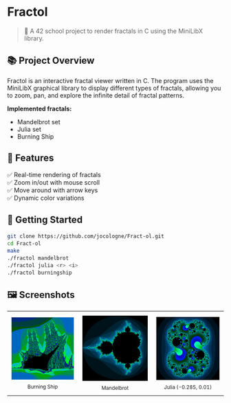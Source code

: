 # Fractol

> 🧮 A 42 school project to render fractals in C using the MiniLibX library.

## 📚 Project Overview

Fractol is an interactive fractal viewer written in C. The program uses the MiniLibX graphical library to display different types of fractals, allowing you to zoom, pan, and explore the infinite detail of fractal patterns.

**Implemented fractals:**
- Mandelbrot set
- Julia set
- Burning Ship

## 🎨 Features

✅ Real-time rendering of fractals  
✅ Zoom in/out with mouse scroll  
✅ Move around with arrow keys  
✅ Dynamic color variations  

## 🚀 Getting Started

```bash
git clone https://github.com/jocologne/Fract-ol.git
cd Fract-ol
make
./fractol mandelbrot
./fractol julia <r> <i>
./fractol burningship
```
## 🖼️ Screenshots

<table align="center">
  <tr>
    <td align="center" style="padding:10px">
      <img src="screenshots/burningship.png" width="200" alt="Burningship Example"/><br/>
      <sub>Burning Ship</sub>
    </td>
    <td align="center" style="padding:10px">
      <img src="screenshots/mandelbrot.png" width="200" alt="Mandelbrot Example"/><br/>
      <sub>Mandelbrot</sub>
    </td>
    <td align="center" style="padding:10px">
      <img src="screenshots/julia_0.285_0.01.png" width="200" alt="Julia Example"/><br/>
      <sub>Julia (-0.285, 0.01)</sub>
    </td>
  </tr>
</table>


